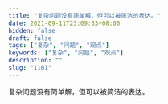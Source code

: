 ```yaml
---
title: "复杂问题没有简单解，但可以被简洁的表达。"
date: 2021-09-11T23:09:33+08:00
hidden: false
draft: false
tags: ["复杂", "问题", "观点"]
keywords: ["复杂", "问题", "观点"]
description: ""
slug: "1101"
---
```


复杂问题没有简单解，但可以被简洁的表达。

